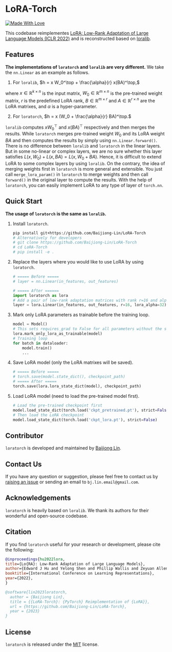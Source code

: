 # LoRA-Torch

[![Made With Love](https://img.shields.io/badge/Made%20With-Love-orange.svg)](https://github.com/Baijiong-Lin/LoRA-Torch)

This codebase reimplementes [LoRA: Low-Rank Adaptation of Large Language Models (ICLR 2022)](https://openreview.net/forum?id=nZeVKeeFYf9) and is reconstructed based on [loralib](https://github.com/microsoft/LoRA). 



## Features

**The implementations of ``loratorch`` and ``loralib`` are very different.** We take the ``nn.Linear`` as an example as follows.

1. For ``loralib``,
   $h = x W_0^\top + \frac{\alpha}{r} x(BA)^\top,$

where $x\in\mathbb{R}^{k\times n}$ is the input matrix, $W_0\in\mathbb{R}^{m\times n}$ is the pre-trained weight matrix, $r$ is the predefined LoRA rank, $B\in\mathbb{R}^{m\times r}$ and $A\in \mathbb{R}^{r\times n}$ are the LoRA matrixes, and $\alpha$ is a hyper-parameter.

2. For ``loratorch``,
   $h = x (W_0 + \frac{\alpha}{r} BA)^\top.$
   
   

``loralib`` computes $xW_0^\top$ and $x(BA)^\top$ respectively and then merges the results. While ``loratorch`` merges pre-trained weight $W_0$ and its LoRA weight $BA$ and then computes the results by simply using ``nn.Linear.forward()``. There is no difference between ``loralib`` and ``loratorch`` in the linear layers. But in some no-linear or complex layers, we are no sure whether this layer satisfies $L(x, W_0)+L(x, BA) = L(x, W_0+BA)$. Hence, it is difficult to extend LoRA to some complex layers by using ``loralib``. On the contrary, the idea of merging weights first in ``loratorch`` is more general and extensible. You just call ``merge_lora_param()`` in ``loratorch`` to merge weights and then call ``forward()`` in the original layer to compute the results. With the help of ``loratorch``, you can easily implement LoRA to any type of layer of ``torch.nn``.

 

## Quick Start

**The usage of ``loratorch`` is the same as ``loralib``.**

1. Install ``loratorch``.
   
   ```bash
   pip install git+https://github.com/Baijiong-Lin/LoRA-Torch
   # Alternatively for developers
   # git clone https://github.com/Baijiong-Lin/LoRA-Torch
   # cd LoRA-Torch
   # pip install -e .
   ```

2. Replace the layers where you would like to use LoRA by using ``loratorch``.
   
   ```python
   # ===== Before =====
   # layer = nn.Linear(in_features, out_features)
   
   # ===== After ======
   import loratorch as lora
   # Add a pair of low-rank adaptation matrices with rank r=16 and alpha=32
   layer = lora.Linear(in_features, out_features, r=16, lora_alpha=32)
   ```

3. Mark only LoRA parameters as trainable before the training loop.
   
   ```python
   model = Model()
   # This sets requires_grad to False for all parameters without the string "lora_" in their names
   lora.mark_only_lora_as_trainable(model)
   # Training loop
   for batch in dataloader:
       model.train()
       ...
   ```

4. Save LoRA model (only the LoRA matrixes will be saved).
   
   ```python
   # ===== Before =====
   # torch.save(model.state_dict(), checkpoint_path)
   # ===== After =====
   torch.save(lora.lora_state_dict(model), checkpoint_path)
   ```
5. Load LoRA model (need to load the pre-trained model first).
   
   ```python
   # Load the pre-trained checkpoint first
   model.load_state_dict(torch.load('ckpt_pretrained.pt'), strict=False)
   # Then load the LoRA checkpoint
   model.load_state_dict(torch.load('ckpt_lora.pt'), strict=False)
   ```

## Contributor

``loratorch`` is developed and maintained by [Baijiong Lin](https://baijiong-lin.github.io).

## Contact Us

If you have any question or suggestion, please feel free to contact us by [raising an issue](https://github.com/Baijiong-Lin/LoRA-Torch/issues) or sending an email to ``bj.lin.email@gmail.com``.

## Acknowledgements

``loratorch`` is heavily based on ``loralib``. We thank its authors for their wonderful and open-source codebase.

## Citation

If you find ``loratorch`` useful for your research or development, please cite the following:

```BibTeX
@inproceedings{hu2022lora,
title={Lo{RA}: Low-Rank Adaptation of Large Language Models},
author={Edward J Hu and Yelong Shen and Phillip Wallis and Zeyuan Allen-Zhu and Yuanzhi Li and Shean Wang and Lu Wang and Weizhu Chen},
booktitle={International Conference on Learning Representations},
year={2022},
}

@software{lin2023loratorch,
  author = {Baijiong Lin},
  title = {{LoRA-Torch}: {PyTorch} Reimplementation of {LoRA}},
  url = {https://github.com/Baijiong-Lin/LoRA-Torch},
  year = {2023}
}
```

## License

``loratorch`` is released under the [MIT](./LICENSE) license.
